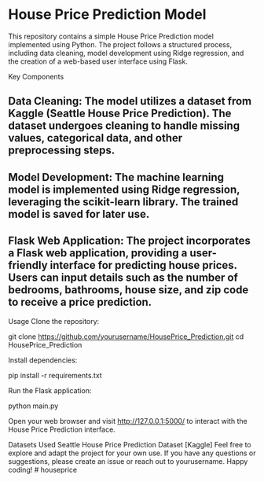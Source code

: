 
# House Price Prediction Model
This repository contains a simple House Price Prediction model implemented using Python. The project follows a structured process, including data cleaning, model development using Ridge regression, and the creation of a web-based user interface using Flask.

Key Components
## Data Cleaning: The model utilizes a dataset from Kaggle (Seattle House Price Prediction). The dataset undergoes cleaning to handle missing values, categorical data, and other preprocessing steps.

## Model Development: The machine learning model is implemented using Ridge regression, leveraging the scikit-learn library. The trained model is saved for later use.

## Flask Web Application: The project incorporates a Flask web application, providing a user-friendly interface for predicting house prices. Users can input details such as the number of bedrooms, bathrooms, house size, and zip code to receive a price prediction.

Usage
Clone the repository:

git clone https://github.com/yourusername/HousePrice_Prediction.git
cd HousePrice_Prediction

Install dependencies:

pip install -r requirements.txt

Run the Flask application:


python main.py

Open your web browser and visit http://127.0.0.1:5000/ to interact with the House Price Prediction interface.

Datasets Used
Seattle House Price Prediction Dataset [Kaggle]
Feel free to explore and adapt the project for your own use. If you have any questions or suggestions, please create an issue or reach out to yourusername. Happy coding!
#   h o u s e p r i c e  
 